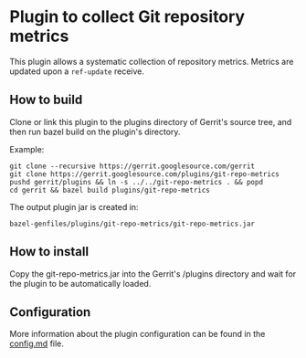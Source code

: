 # Plugin to collect Git repository metrics

This plugin allows a systematic collection of repository metrics.
Metrics are updated upon a `ref-update` receive.

## How to build

Clone or link this plugin to the plugins directory of Gerrit's source tree, and then run bazel build
on the plugin's directory.

Example:

```
git clone --recursive https://gerrit.googlesource.com/gerrit
git clone https://gerrit.googlesource.com/plugins/git-repo-metrics
pushd gerrit/plugins && ln -s ../../git-repo-metrics . && popd
cd gerrit && bazel build plugins/git-repo-metrics
```

The output plugin jar is created in:

```
bazel-genfiles/plugins/git-repo-metrics/git-repo-metrics.jar
```

## How to install

Copy the git-repo-metrics.jar into the Gerrit's /plugins directory and wait for the plugin to be automatically
loaded.

## Configuration

More information about the plugin configuration can be found in the [config.md](src/resources/Documentation/config.md)
file.
